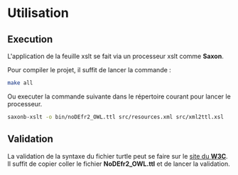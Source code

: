 # Utilisation

## Execution

L'application de la feuille xslt se fait via un processeur xslt comme **Saxon**.

Pour compiler le projet, il suffit de lancer la commande :

```bash
make all
```

Ou executer la commande suivante dans le répertoire courant pour lancer le processeur.

```bash
saxonb-xslt -o bin/noDEfr2_OWL.ttl src/resources.xml src/xml2ttl.xsl
```

## Validation

La validation de la syntaxe du fichier turtle peut se faire sur le [site du **W3C**](https://www.w3.org/2015/03/ShExValidata/). Il suffit de copier coller le fichier **NoDEfr2_OWL.ttl** et de lancer la validation.
